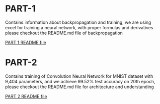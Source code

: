 # PART-1

Contains information about backpropagation and training, we are using excel for training a neural network, with proper formulas and derivatives please checkout the README.md file of backpropagation

[PART 1 README file](https://github.com/deepanshudashora/ERAV1/blob/master/session6/part1/README.md)


# PART-2

Contains training of Convolution Neural Network for MNIST dataset with 9,404 parameters, and we achieve 99.52% test accuracy on 20th epoch, please checkout the README.md file for architecture and understanding

[PART 2 README file](https://github.com/deepanshudashora/ERAV1/blob/master/session6/part2/README.md)
